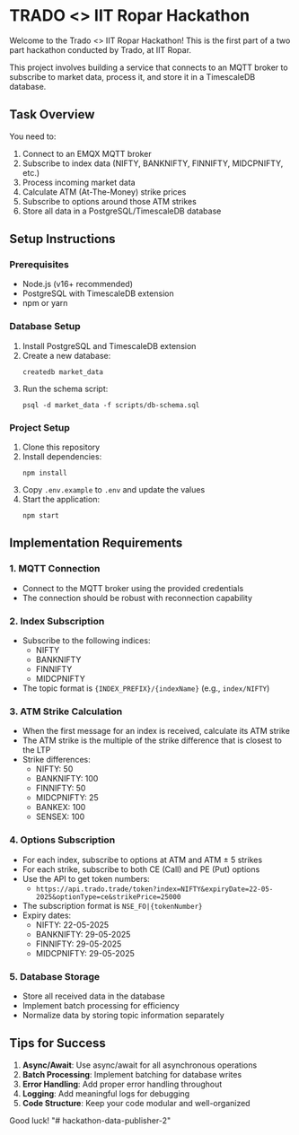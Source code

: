 # TRADO <> IIT Ropar Hackathon

Welcome to the Trado <> IIT Ropar Hackathon! This is the first part of a two part hackathon conducted by Trado, at IIT Ropar.

This project involves building a service that connects to an MQTT broker to subscribe to market data, process it, and store it in a TimescaleDB database.

## Task Overview

You need to:

1. Connect to an EMQX MQTT broker
2. Subscribe to index data (NIFTY, BANKNIFTY, FINNIFTY, MIDCPNIFTY, etc.)
3. Process incoming market data
4. Calculate ATM (At-The-Money) strike prices
5. Subscribe to options around those ATM strikes
6. Store all data in a PostgreSQL/TimescaleDB database

## Setup Instructions

### Prerequisites

- Node.js (v16+ recommended)
- PostgreSQL with TimescaleDB extension
- npm or yarn

### Database Setup

1. Install PostgreSQL and TimescaleDB extension
2. Create a new database: 
   ```
   createdb market_data
   ```
3. Run the schema script:
   ```
   psql -d market_data -f scripts/db-schema.sql
   ```

### Project Setup

1. Clone this repository
2. Install dependencies:
   ```
   npm install
   ```
3. Copy `.env.example` to `.env` and update the values
4. Start the application:
   ```
   npm start
   ```

## Implementation Requirements

### 1. MQTT Connection

- Connect to the MQTT broker using the provided credentials
- The connection should be robust with reconnection capability

### 2. Index Subscription

- Subscribe to the following indices:
  - NIFTY
  - BANKNIFTY
  - FINNIFTY
  - MIDCPNIFTY
- The topic format is `{INDEX_PREFIX}/{indexName}` (e.g., `index/NIFTY`)

### 3. ATM Strike Calculation

- When the first message for an index is received, calculate its ATM strike
- The ATM strike is the multiple of the strike difference that is closest to the LTP
- Strike differences:
  - NIFTY: 50
  - BANKNIFTY: 100
  - FINNIFTY: 50
  - MIDCPNIFTY: 25
  - BANKEX: 100
  - SENSEX: 100

### 4. Options Subscription

- For each index, subscribe to options at ATM and ATM ± 5 strikes
- For each strike, subscribe to both CE (Call) and PE (Put) options
- Use the API to get token numbers:
  - `https://api.trado.trade/token?index=NIFTY&expiryDate=22-05-2025&optionType=ce&strikePrice=25000`
- The subscription format is `NSE_FO|{tokenNumber}`
- Expiry dates:
  - NIFTY: 22-05-2025
  - BANKNIFTY: 29-05-2025
  - FINNIFTY: 29-05-2025
  - MIDCPNIFTY: 29-05-2025

### 5. Database Storage

- Store all received data in the database
- Implement batch processing for efficiency
- Normalize data by storing topic information separately

## Tips for Success

1. **Async/Await**: Use async/await for all asynchronous operations
2. **Batch Processing**: Implement batching for database writes
3. **Error Handling**: Add proper error handling throughout
4. **Logging**: Add meaningful logs for debugging
5. **Code Structure**: Keep your code modular and well-organized

Good luck! 
"# hackathon-data-publisher-2" 
